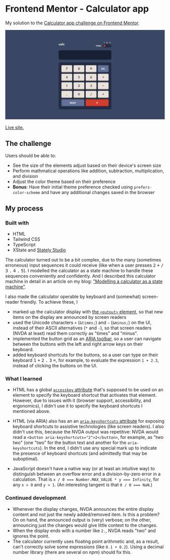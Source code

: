 # Frontend Mentor - Calculator app

My solution to the [Calculator app challenge on Frontend Mentor](https://www.frontendmentor.io/challenges/calculator-app-9lteq5N29).

![A screenshot of my solution.](./screenshot.jpeg)

[Live site.](https://mubaraqwahab.github.io/frontendmentor/12-calculator-app-main/)

## The challenge

Users should be able to:

- See the size of the elements adjust based on their device's screen size
- Perform mathmatical operations like addition, subtraction, multiplication, and division
- Adjust the color theme based on their preference
- **Bonus**: Have their initial theme preference checked using `prefers-color-scheme` and have any additional changes saved in the browser


## My process

### Built with

- HTML
- Tailwind CSS
- TypeScript
- XState and [Stately Studio](http://stately.ai/)

The calculator turned out to be a bit complex, due to the many (sometimes erroneous) input sequences it could receive (like when a user presses <kbd>2</kbd> <kbd>+</kbd> <kbd>/</kbd> <kbd>3</kbd> <kbd>.</kbd> <kbd>4</kbd> <kbd>.</kbd> <kbd>5</kbd>). I modelled the calculator as a state machine to handle these sequences conveniently and confidently. And I described this calculator machine in detail in an article on my blog: ["Modelling a calculator as a state machine"](https://mubaraqwahab.github.io/blog/calculator/).

I also made the calculator operable by keyboard and (somewhat) screen-reader friendly. To achieve these, I

* marked up the calculator display with [the `<output>` element](https://developer.mozilla.org/en-US/docs/Web/HTML/Element/output), so that new items on the display are announced by screen readers
* used the Unicode characters `×` (`&times;`) and `−` (`&minus;`) on the UI, instead of their ASCII alternatives (`*` and `-`), so that screen readers (NVDA at least) read them correctly as "times" and "minus".
* implemented the button grid as an [ARIA toolbar](https://www.w3.org/WAI/ARIA/apg/patterns/toolbar/), so a user can navigate between the buttons with the left and right arrow keys on their keyboard.
* added keyboard shortcuts for the buttons, so a user can type on their keyboard <kbd>1</kbd> <kbd>+</kbd> <kbd>2</kbd> <kbd>.</kbd> <kbd>3</kbd> <kbd>=</kbd>, for example, to evaluate the expression `1 + 2.3`, instead of clicking the buttons on the UI.

### What I learned

* HTML has a global [`accesskey` attribute](https://developer.mozilla.org/en-US/docs/Web/HTML/Global_attributes/accesskey) that's supposed to be used on an element to specify the keyboard shortcut that activates that element. However, due to issues with it (browser support, accessibility, and ergonomics), I didn't use it to specify the keyboard shortcuts I mentioned above.

* HTML (via ARIA) also has an an [`aria-keyshortcuts` attribute](https://w3c.github.io/aria/#aria-keyshortcuts) for exposing keyboard shortcuts to assistive technologies (like screen readers). I also didn't use this, because the NVDA output was repetitive: NVDA would read a `<button aria-keyshortcuts="2">2</button>`, for example, as "two two" (one "two" for the button text and another for the `aria-keyshortcuts`). In the end, I didn't use any special mark up to indicate the presence of keyboard shortcuts (and admittedly that may be suboptimal).

* JavaScript doesn't have a native way (or at least an intuitive way) to distinguish between an overflow error and a division-by-zero error in a calculation. That is `x / 0 === Number.MAX_VALUE * y === Infinity`, for any `x > 0` and `y > 1`. (An interesting tangent is that `0 / 0 === NaN`.)

### Continued development

* Whenever the display changes, NVDA announces the entire display content and not just the newly added/removed item. Is this a problem? On on hand, the announced output is (very) verbose; on the other, announcing just the changes would give little context to the changes.
* When the display ends with a number like `2.`, NVDA reads "two" and ignores the point.
* The calculator currently uses floating point arithmetic and, as a result, can't correctly solve some expressions (like `0.1 + 0.2`). Using a decimal number library (there are several on npm) should fix this.
